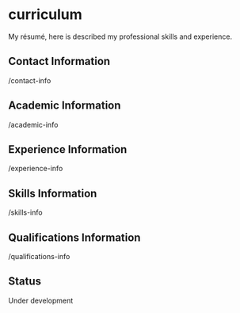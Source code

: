 # curriculum
My résumé, here is described my professional skills and experience.

## Contact Information
  /contact-info

## Academic Information
  /academic-info

## Experience Information
  /experience-info

## Skills Information
  /skills-info

## Qualifications Information
  /qualifications-info

## Status
Under development
